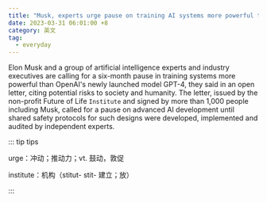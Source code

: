 ```yaml
---
title: "Musk, experts urge pause on training AI systems more powerful than GPT-4"
date: 2023-03-31 06:01:00 +8
category: 英文
tag:
  - everyday
---
```


Elon Musk and a group of artificial intelligence experts and industry executives are calling for a six-month pause in training systems more powerful than OpenAI's newly launched model GPT-4, they said in an open letter, citing potential risks to society and humanity. The letter, issued by the non-profit Future of Life `Institute` and signed by more than 1,000 people including Musk, called for a pause on advanced AI development until shared safety protocols for such designs were developed, implemented and audited by independent experts.

::: tip tips

urge：冲动；推动力；vt. 鼓动，敦促

institute：机构（stitut- stit- 建立；放）

:::

